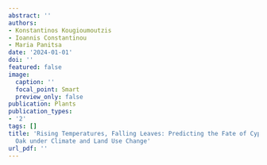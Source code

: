 ```yaml
---
abstract: ''
authors:
- Konstantinos Kougioumoutzis
- Ioannis Constantinou
- Maria Panitsa
date: '2024-01-01'
doi: ''
featured: false
image:
  caption: ''
  focal_point: Smart
  preview_only: false
publication: Plants
publication_types:
- '2'
tags: []
title: 'Rising Temperatures, Falling Leaves: Predicting the Fate of Cyprus’s Endemic
  Oak under Climate and Land Use Change'
url_pdf: ''
---
```


